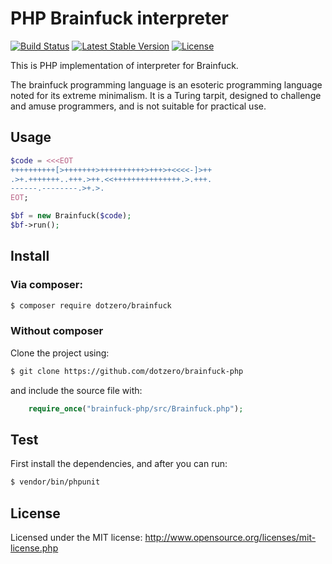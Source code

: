 # PHP Brainfuck interpreter

[![Build Status](https://travis-ci.org/dotzero/brainfuck-php.svg?branch=master)](https://travis-ci.org/dotzero/brainfuck-php)
[![Latest Stable Version](https://poser.pugx.org/dotzero/brainfuck/version)](https://packagist.org/packages/dotzero/brainfuck)
[![License](https://poser.pugx.org/dotzero/brainfuck/license)](https://packagist.org/packages/dotzero/brainfuck)

This is PHP implementation of interpreter for Brainfuck.

The brainfuck programming language is an esoteric programming language
noted for its extreme minimalism. It is a Turing tarpit, designed
to challenge and amuse programmers, and is not suitable for practical use.

## Usage

```php
$code = <<<EOT
++++++++++[>+++++++>++++++++++>+++>+<<<<-]>++
.>+.+++++++..+++.>++.<<+++++++++++++++.>.+++.
------.--------.>+.>.
EOT;

$bf = new Brainfuck($code);
$bf->run();
```

## Install

### Via composer:

```bash
$ composer require dotzero/brainfuck
```

### Without composer

Clone the project using:

```bash
$ git clone https://github.com/dotzero/brainfuck-php
```

and include the source file with:

```php
    require_once("brainfuck-php/src/Brainfuck.php");
```

## Test

First install the dependencies, and after you can run:

```bash
$ vendor/bin/phpunit
```

## License

Licensed under the MIT license: http://www.opensource.org/licenses/mit-license.php
